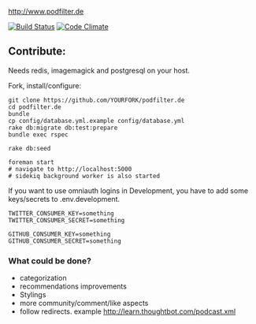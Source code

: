 http://www.podfilter.de

[![Build Status](https://travis-ci.org/zealot128/podfilter.png?branch=master)](https://travis-ci.org/zealot128/podfilter)
[![Code Climate](https://codeclimate.com/github/zealot128/podfilter.de.png)](https://codeclimate.com/github/zealot128/podfilter.de)

## Contribute:

Needs redis, imagemagick and postgresql on your host.

Fork, install/configure:

```
git clone https://github.com/YOURFORK/podfilter.de
cd podfilter.de
bundle
cp config/database.yml.example config/database.yml
rake db:migrate db:test:prepare
bundle exec rspec

rake db:seed

foreman start
# navigate to http://localhost:5000
# sidekiq background worker is also started
```

If you want to use omniauth logins in Development, you have to add some keys/secrets to .env.development.

```
TWITTER_CONSUMER_KEY=something
TWITTER_CONSUMER_SECRET=something

GITHUB_CONSUMER_KEY=something
GITHUB_CONSUMER_SECRET=something
```



### What could be done?

* categorization
* recommendations improvements
* Stylings
* more community/comment/like aspects
* follow redirects. example http://learn.thoughtbot.com/podcast.xml
